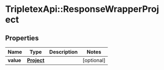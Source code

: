 # TripletexApi::ResponseWrapperProject

## Properties
Name | Type | Description | Notes
------------ | ------------- | ------------- | -------------
**value** | [**Project**](Project.md) |  | [optional] 


